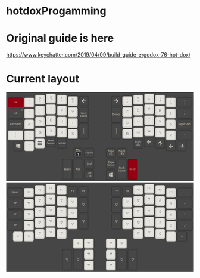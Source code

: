 # hotdoxProgamming

# Original guide is here

https://www.keychatter.com/2019/04/09/build-guide-ergodox-76-hot-dox/

# Current layout

<img src="./Layer0.JPG" alt="l" />
<img src="./Layer1.JPG" alt="l" />



